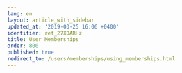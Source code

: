 ```yaml
---
lang: en
layout: article_with_sidebar
updated_at: '2019-03-25 16:06 +0400'
identifier: ref_27X0ARHz
title: User Memberships
order: 800
published: true
redirect_to: /users/memberships/using_memberships.html
---
```

